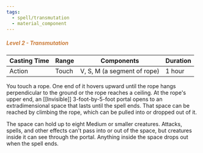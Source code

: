 ```yaml
---
tags:
  - spell/transmutation
  - material_component
---
```

##### *<span style="color:rgb(203, 123, 55)">Level 2 - Transmutation</span>*

|Casting Time|Range|Components|Duration|
|---|---|---|---|
|Action|Touch|V, S, M (a segment of rope)|1 hour|

You touch a rope. One end of it hovers upward until the rope hangs perpendicular to the ground or the rope reaches a ceiling. At the rope's upper end, an [[Invisible]] 3-foot-by-5-foot portal opens to an extradimensional space that lasts until the spell ends. That space can be reached by climbing the rope, which can be pulled into or dropped out of it.

The space can hold up to eight Medium or smaller creatures. Attacks, spells, and other effects can't pass into or out of the space, but creatures inside it can see through the portal. Anything inside the space drops out when the spell ends. 